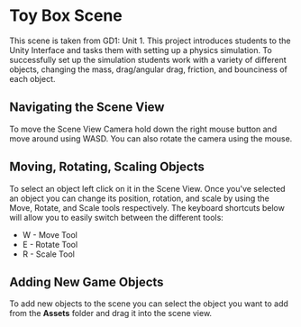 # Toy Box Scene

This scene is taken from GD1: Unit 1. This project introduces students to the Unity Interface and tasks them with setting up a physics simulation. To successfully set up the simulation students work with a variety of different objects, changing the mass, drag/angular drag, friction, and bounciness of each object. 

## Navigating the Scene View

To move the Scene View Camera hold down the right mouse button and move around using WASD. You can also rotate the camera using the mouse.

## Moving, Rotating, Scaling Objects

To select an object left click on it in the Scene View. Once you've selected an object you can change its position, rotation, and scale by using the Move, Rotate, and Scale tools respectively. The keyboard shortcuts below will allow you to easily switch between the different tools:

* W - Move Tool
* E - Rotate Tool
* R - Scale Tool

## Adding New Game Objects 

To add new objects to the scene you can select the object you want to add from the **Assets** folder and drag it into the scene view.
